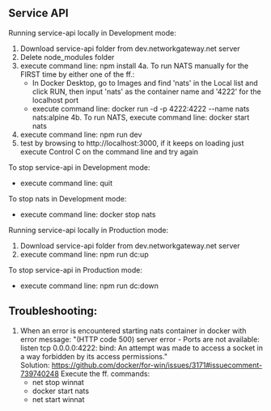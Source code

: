 ## Service API

Running service-api locally in Development mode:
 1. Download service-api folder from dev.networkgateway.net server
 2. Delete node_modules folder
 3. execute command line: npm install
4a. To run NATS manually for the FIRST time by either one of the ff.:
	* In Docker Desktop, go to Images and find 'nats' in the Local list and click RUN, then input 'nats' as the container name and '4222' for the localhost port
	* execute command line: docker run -d -p 4222:4222 --name nats nats:alpine
4b. To run NATS, execute command line: docker start nats
 5. execute command line: npm run dev
 6. test by browsing to http://localhost:3000, if it keeps on loading just execute Control C on the command line and try again

To stop service-api in Development mode:
* execute command line: quit

To stop nats in Development mode:
* execute command line: docker stop nats


Running service-api locally in Production mode:
1. Download service-api folder from dev.networkgateway.net server
2. execute command line: npm run dc:up


To stop service-api in Production mode:
* execute command line: npm run dc:down


## Troubleshooting:
1. When an error is encountered starting nats container in docker with error message: "(HTTP code 500) server error - Ports are not available: listen tcp 0.0.0.0:4222: bind: An attempt was made to access a socket in a way forbidden by its access permissions."<br/>
   Solution: https://github.com/docker/for-win/issues/3171#issuecomment-739740248
   Execute the ff. commands:
      * net stop winnat
      * docker start nats
      * net start winnat